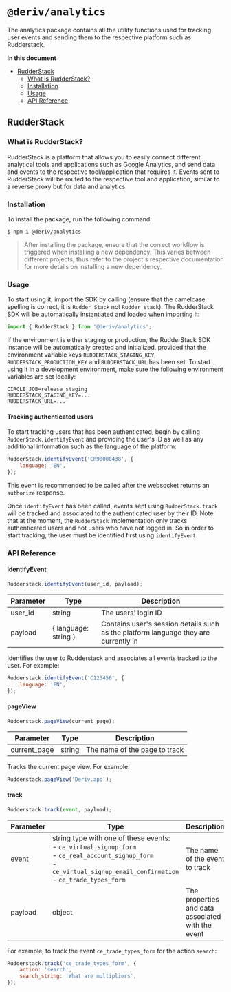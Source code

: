 # `@deriv/analytics`

The analytics package contains all the utility functions used for tracking user events and sending them to the respective platform such as Rudderstack.

**In this document**

-   [RudderStack](#rudderstack)
    -   [What is RudderStack?](#what-is-rudderstack)
    -   [Installation](#installation)
    -   [Usage](#usage)
    -   [API Reference](#api-reference)

## RudderStack

### What is RudderStack?

RudderStack is a platform that allows you to easily connect different analytical tools and applications such as Google Analytics, and send data and events to the respective tool/application that requires it. Events sent to RudderStack will be routed to the respective tool and application, similar to a reverse proxy but for data and analytics.

### Installation

To install the package, run the following command:

```
$ npm i @deriv/analytics
```

> After installing the package, ensure that the correct workflow is triggered when installing a new dependency. This varies between different projects, thus refer to the project's respective documentation for more details on installing a new dependency.

### Usage

To start using it, import the SDK by calling (ensure that the camelcase spelling is correct, it is `Rudder Stack` not `Rudder stack`). The RudderStack SDK will be automatically instantiated and loaded when importing it:

```js
import { RudderStack } from '@deriv/analytics';
```

If the environment is either staging or production, the RudderStack SDK instance will be automatically created and initialized, provided that the environment variable keys `RUDDERSTACK_STAGING_KEY`, `RUDDERSTACK_PRODUCTION_KEY` and `RUDDERSTACK_URL` has been set. To start using it in a development environment, make sure the following environment variables are set locally:

```env
CIRCLE_JOB=release_staging
RUDDERSTACK_STAGING_KEY=...
RUDDERSTACK_URL=...
```

#### Tracking authenticated users

To start tracking users that has been authenticated, begin by calling `RudderStack.identifyEvent` and providing the user's ID as well as any additional information such as the language of the platform:

```js
RudderStack.identifyEvent('CR90000438', {
    language: 'EN',
});
```

This event is recommended to be called after the websocket returns an `authorize` response.

Once `identifyEvent` has been called, events sent using `RudderStack.track` will be tracked and associated to the authenticated user by their ID.
Note that at the moment, the `RudderStack` implementation only tracks authenticated users and not users who have not logged in. So in order to start tracking, the user must be identified first using `identifyEvent`.

### API Reference

#### identifyEvent

```js
Rudderstack.identifyEvent(user_id, payload);
```

| Parameter | Type                 | Description                                                                         |
| --------- | -------------------- | ----------------------------------------------------------------------------------- |
| user_id   | string               | The users' login ID                                                                 |
| payload   | { language: string } | Contains user's session details such as the platform language they are currently in |

Identifies the user to Rudderstack and associates all events tracked to the user. For example:

```js
Rudderstack.identifyEvent('C123456', {
    language: 'EN',
});
```

#### pageView

```js
Rudderstack.pageView(current_page);
```

| Parameter    | Type   | Description                   |
| ------------ | ------ | ----------------------------- |
| current_page | string | The name of the page to track |

Tracks the current page view. For example:

```js
Rudderstack.pageView('Deriv.app');
```

#### track

```js
Rudderstack.track(event, payload);
```

| Parameter | Type                                                                                                                                                                                  | Description                                       |
| --------- | ------------------------------------------------------------------------------------------------------------------------------------------------------------------------------------- | ------------------------------------------------- |
| event     | string type with one of these events:<br> - `ce_virtual_signup_form`<br> - `ce_real_account_signup_form`<br> - `ce_virtual_signup_email_confirmation`<br> - `ce_trade_types_form`<br> | The name of the event to track                    |
| payload   | object                                                                                                                                                                                | The properties and data associated with the event |

For example, to track the event `ce_trade_types_form` for the action `search`:

```js
Rudderstack.track('ce_trade_types_form', {
    action: 'search',
    search_string: 'What are multipliers',
});
```